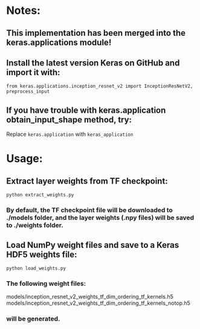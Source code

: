 # Notes:
## This implementation has been merged into the keras.applications module!

## Install the latest version Keras on GitHub and import it with: 

``` 
from keras.applications.inception_resnet_v2 import InceptionResNetV2, preprocess_input
```

## If you have trouble with keras.application obtain_input_shape method, try:
Replace ```keras.application``` with ```keras_application```

# Usage:
## Extract layer weights from TF checkpoint:
```
python extract_weights.py
```
### By default, the TF checkpoint file will be downloaded to ./models folder, and the layer weights (.npy files) will be saved to ./weights folder.

## Load NumPy weight files and save to a Keras HDF5 weights file:
```
python load_weights.py
```

### The following weight files:

models/inception_resnet_v2_weights_tf_dim_ordering_tf_kernels.h5
models/inception_resnet_v2_weights_tf_dim_ordering_tf_kernels_notop.h5
### will be generated.
